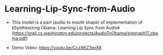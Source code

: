 # Learning-Lip-Sync-from-Audio

- This model is a part (audio to mouth shape) of implementation of 《Synthesizing Obama: Learning Lip Sync from Audio》
(https://grail.cs.washington.edu/projects/AudioToObama/siggraph17_obama.pdf)

- Demo Video:
https://youtu.be/CczXKZ7eyX8
